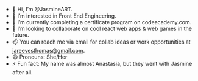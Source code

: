 - 👋 Hi, I’m @JasmineART.
- 👀 I’m interested in Front End Engineering.
- 🌱 I’m currently completing a certificate program on codeacademy.com.
- 💞️ I’m looking to collaborate on cool react web apps & web games in the future.
- 📫 You can reach me via email for collab ideas or work opportunities at jareevesthomas@gmail.com.
- 😄 Pronouns: She/Her 
- ⚡ Fun fact: My name was almost Anastasia, but they went with Jasmine after all. 

<!---
JasmineART/JasmineART is a ✨ special ✨ repository because its `README.md` (this file) appears on your GitHub profile.
You can click the Preview link to take a look at your changes.
--->
